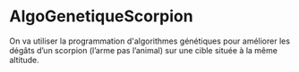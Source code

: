 # AlgoGenetiqueScorpion
On va utiliser la programmation d'algorithmes génétiques pour améliorer les dégâts d’un scorpion (l’arme pas l’animal) sur une cible située à la même altitude. 
